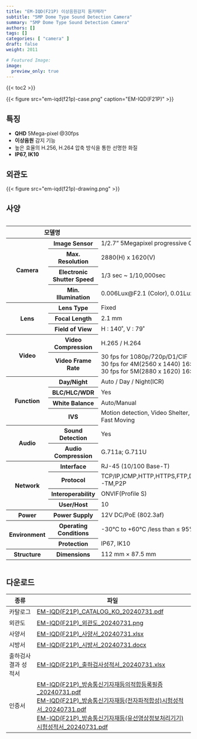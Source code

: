```yaml
---
title: "EM-IQD(F21P) 이상음원감지 돔카메라"
subtitle: "5MP Dome Type Sound Detection Camera"
summary: "5MP Dome Type Sound Detection Camera"
authors: []
tags: []
categories: [ "camera" ]
draft: false
weight: 2011

# Featured Image:
image:
  preview_only: true
---
```


{{< toc2 >}}

<div class="container">
<div class="row justify-content-center align-items-center">
<div class="col-sm-6">

{{< figure src="em-iqd(f21p)-case.png" caption="EM-IQD(F21P)" >}}

</div>
</div>
</div>

<div class="container">
<div class="row justify-content-center">
<div class="col-sm-6 pl-0">

## 특징

- **QHD** 5Mega-pixel @30fps
- **이상음원** 감지 기능
- 높은 효율의 H.256, H.264 압축 방식을 통한 선명한 화질
- **IP67, IK10**


</div>
<div class="col-sm-6 pl-0">

## 외관도

{{< figure src="em-iqd(f21p)-drawing.png" >}}

</div>
</div>
</div>

## 사양

<div style="overflow-x: auto">
<table class="spec">
<thead>
<tr>
<th colspan="2">모델명</th>
<th>EM-IQD(F21P)</th>
</tr>
</thead>
<tbody>
<tr>
<th rowspan="4">Camera</th>
<th>Image Sensor</th>
<td>1/2.7” 5Megapixel progressive CMOS</td>
</tr>
<tr>
<th>Max. Resolution</th>
<td>2880(H) x 1620(V)</td>
</tr>
<tr>
<th>Electronic Shutter Speed</th>
<td>1/3 sec ~ 1/10,000sec</td>
</tr>
<tr>
<th>Min. Illumination</th>
<td>0.006Lux@F2.1 (Color), 0.01Lux@F2.1 (B/W)</td>
</tr>
<tr>
<th rowspan="3">Lens</th>
<th>Lens Type</th>
<td>Fixed</td>
</tr>
<tr>
<th>Focal Length</th>
<td>2.1 mm</td>
</tr>
<tr>
<th>Field of View</th>
<td>H : 140˚, V : 79˚</td>
</tr>
<tr>
<th rowspan="2">Video</th>
<th>Video Compression</th>
<td>H.265 / H.264</td>
</tr>
<tr>
<th>Video Frame Rate</th>
<td>30 fps for 1080p/720p/D1/CIF<br>30 fps for 4M(2560 x 1440) 16:9<br>30 fps for 5M(2880 x 1620) 16:9</td>
</tr>
<th rowspan="4">Function</th>
<th>Day/Night</th>
<td>Auto / Day / Night(ICR)</td>
</tr>
<tr>
<th>BLC/HLC/WDR</th>
<td>Yes</td>
</tr>
<tr>
<th>White Balance</th>
<td>Auto/Manual</td>
</tr>
<tr>
<th>IVS</th>
<td>Motion detection, Video Shelter, Line Crossing, Area Intrusion, Region Entrance, Region Exiting, Fast Moving</td>
</tr>
<th rowspan="2">Audio</th>
<th>Sound Detection</th>
<td>Yes</td>
<tr>
<th>Audio Compression</th>
<td>G.711a; G.711U</td>
</tr>
<th rowspan="4">Network</th>
<th>Interface</th>
<td>RJ-45 (10/100 Base-T)</td>
</tr>
<tr>
<th>Protocol</th>
<td>TCP/IP,ICMP,HTTP,HTTPS,FTP,DHCP,DNS,DDNS,RTP,RTSP,RTCP,NTP,IGMP,UPnP,SMTP,UPnP-TM,P2P</td>
</tr>
<tr>
<th>Interoperability</th>
<td>ONVIF(Profile S)</td>
</tr>
<tr>
<th>User/Host</th>
<td>10</td>
</tr>
<th rowspan>Power</th>
<th>Power Supply</th>
<td>12V DC/PoE (802.3af)</td>
</tr>
<th rowspan="2">Environment</th>
<th>Operating Conditions</th>
<td>-30°C to +60°C /less than ≤ 95% RH</td>
</tr>
<tr>
<th>Protection</th>
<td>IP67, IK10</td>
</tr>
<th rowspan>Structure</th>
<th>Dimensions</th>
<td>112 mm × 87.5 mm</td>
</tr>
</tbody>
</table>
</div>

## 다운로드

종류 | 파일
---- | ----
카탈로그 | [EM-IQD(F21P)_CATALOG_KO_20240731.pdf](https://www.emstone.com/data/sales/ko/EM-IQD(F21P)_CATALOG_KO_20240731.pdf)
외관도 | [EM-IQD(F21P)_외관도_20240731.png](https://www.emstone.com/data/sales/ko/EM-IQD(F21P)_외관도_20240731.png)
사양서 | [EM-IQD(F21P)_사양서_20240731.xlsx](https://www.emstone.com/data/sales/ko/EM-IQD(F21P)_사양서_20240731.xlsx)
시방서 | [EM-IQD(F21P)_시방서_20240731.docx](https://www.emstone.com/data/sales/ko/EM-IQD(F21P)_시방서_20240731.docx)
출하검사 결과 성적서 | [EM-IQD(F21P)_출하검사성적서_20240731.xlsx](https://www.emstone.com/data/sales/ko/EM-IQD(F21P)_출하검사성적서_20240731.xlsx)
인증서 | [EM-IQD(F21P)_방송통신기자재등의적합등록필증_20240731.pdf](https://www.emstone.com/data/sales/ko/EM-IQD(F21P)_방송통신기자재등의적합등록필증_20240731.pdf)<br>[EM-IQD(F21P)_방송통신기자재등(전자파적합성)시험성적서_20240731.pdf](https://www.emstone.com/data/sales/ko/EM-IQD(F21P)_방송통신기자재등(전자파적합성)시험성적서_20240731.pdf)<br>[EM-IQD(F21P)_방송통신기자재등(유선영상정보처리기기)시험성적서_20240731.pdf](https://www.emstone.com/data/sales/ko/EM-IQD(F21P)_방송통신기자재등(유선영상정보처리기기)시험성적서_20240731.pdf)
